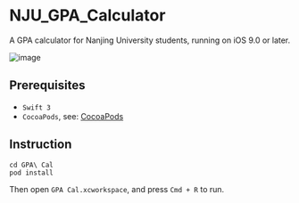 # NJU_GPA_Calculator

A GPA calculator for Nanjing University students, running on iOS 9.0 or later.

![image](https://github.com/songkuixi/NJU_GPA_Calculator/blob/master/IMG_0578.JPG)

## Prerequisites
  
* `Swift 3`
* `CocoaPods`, see: [CocoaPods](https://cocoapods.org)

## Instruction

```
cd GPA\ Cal
pod install
```

Then open `GPA Cal.xcworkspace`, and press `Cmd + R` to run.